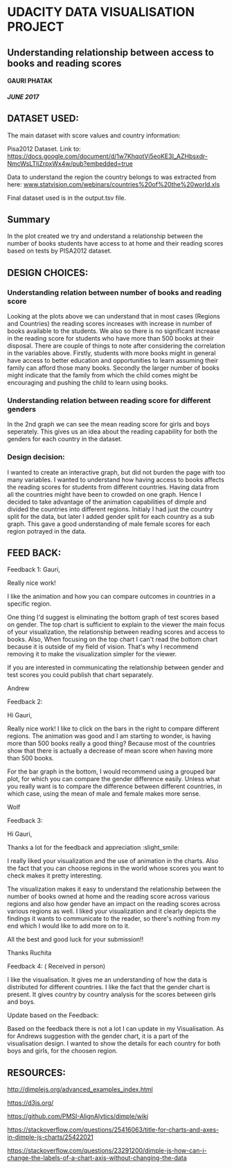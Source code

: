 # UDACITY DATA VISUALISATION PROJECT
## Understanding relationship between access to books and reading scores 

#### GAURI PHATAK

##### JUNE 2017

## DATASET USED: 

The main dataset with score values and country information:

Pisa2012 Dataset. Link to: https://docs.google.com/document/d/1w7KhqotVi5eoKE3I_AZHbsxdr-NmcWsLTIiZrpxWx4w/pub?embedded=true

Data to understand the region the country belongs to was extracted from here:
www.statvision.com/webinars/countries%20of%20the%20world.xls

Final dataset used is in the output.tsv file. 


## Summary

In the plot created we try and understand a relationship between the number of books students have access to at home 
and their reading scores based on tests by PISA2012 dataset.


## DESIGN CHOICES:

### Understanding relation between number of books and reading score

Looking at the plots above we can understand that in most cases (Regions and Countries) the reading scores increases 
with increase in number of books available to the students.
We also so there is no significant increase in the reading score for students who have more than 500 books at their disposal.
There are couple of things to note after considering the correlation in the variables above.
Firstly, students with more books might in general have access to better education and opportunities to learn assuming their
family can afford those many books. 
Secondly the larger number of books might indicate that the family from which the child comes might be encouraging and 
pushing the child to learn using books. 

### Understanding relation between reading score for different genders

In the 2nd graph we can see the mean reading score for girls and boys seperately. This gives us an idea about the reading 
capability for both the genders for each country in the dataset. 

### Design decision: 
I wanted to create an interactive graph, but did not burden the page with too many variables. I wanted to understand how having access to books affects the reading scores for students from different countries. 
Having data from all the countries might have been to crowded on one graph. Hence I decided to take advantage of the animation capabilities of dimple and divided the countries into different regions.
Initialy I had just the country split for the data, but later I added gender split for each country as a sub graph. This gave a good understanding of male female scores for each region potrayed in the data. 

## FEED BACK:

Feedback 1:
Gauri,

Really nice work!

I like the animation and how you can compare outcomes in countries in a specific region.

One thing I'd suggest is eliminating the bottom graph of test scores based on gender. The top chart is sufficient to explain to the viewer the main focus of your visualization, the relationship between reading scores and access to books. Also, When focusing on the top chart I can't read the bottom chart because it is outside of my field of vision. That's why I recommend removing it to make the visualization simpler for the viewer.

If you are interested in communicating the relationship between gender and test scores you could publish that chart separately.

Andrew

Feedback 2:

Hi Gauri,

Really nice work! I like to click on the bars in the right to compare different regions. The animation was good and I am starting to wonder, is having more than 500 books really a good thing? Because most of the countries show that there is actually a decrease of mean score when having more than 500 books.

For the bar graph in the bottom, I would recommend using a grouped bar plot, for which you can compare the gender difference easily. Unless what you really want is to compare the difference between different countries, in which case, using the mean of male and female makes more sense.

Wolf

Feedback 3:

Hi Gauri,

Thanks a lot for the feedback and appreciation :slight_smile:

I really liked your visualization and the use of animation in the charts. Also the fact that you can choose regions in the world whose scores you want to check makes it pretty interesting.

The visualization makes it easy to understand the relationship between the number of books owned at home and the reading score across various regions and also how gender have an impact on the reading scores across various regions as well. I liked your visualization and it clearly depicts the findings it wants to communicate to the reader, so there's nothing from my end which I would like to add more on to it.

All the best and good luck for your submission!!

Thanks 
Ruchita

Feedback 4:  ( Received in person)

I like the visualisation. It gives me an understanding of how the data is distributed for different countries. I like the fact that the gender chart is present. It gives country by country analysis for the scores between girls and boys. 


Update based on the Feedback:

Based on the feedback there is not a lot I can update in my Visualisation. As for Andrews suggestion with the gender chart, it is a part of the visualisation design. I wanted to show  the details for each country for both boys and girls, for the choosen region. 


## RESOURCES:

http://dimplejs.org/advanced_examples_index.html

https://d3js.org/

https://github.com/PMSI-AlignAlytics/dimple/wiki

https://stackoverflow.com/questions/25416063/title-for-charts-and-axes-in-dimple-js-charts/25422021

https://stackoverflow.com/questions/23291200/dimple-js-how-can-i-change-the-labels-of-a-chart-axis-without-changing-the-data

